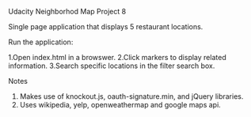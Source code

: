 Udacity Neighborhod Map Project 8

Single page application that displays 5 restaurant locations.

Run the application:

1.Open index.html in a browswer.
2.Click markers to display related information.
3.Search specific locations in the filter search box.

Notes

1. Makes use of knockout.js, oauth-signature.min, and jQuery libraries.
2. Uses wikipedia, yelp, openweathermap and google maps api.